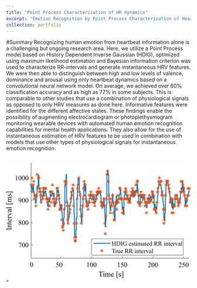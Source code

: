 ```yaml
---
title: "Point Process Characterization of HR dynamics"
excerpt: "Emotion Recognition by Point Process Characterization of Heartbeat Dynamics<br/><img src='/images/500x300.png'>"
collection: portfolio
---
```


#Summary
Recognizing human emotion from heartbeat information
alone is a challenging but ongoing research area. Here,
we utilize a Point Process model based on History Dependent Inverse Gaussian (HDIG), optimized using maximum likelihood estimation and Bayesian information criterion 
was used to characterize RR-intervals and generate instantaneous HRV features. We were then able to distinguish between high and low levels of valence, dominance and
 arousal using only heartbeat dynamics based on a convolutional neural network model. On average, we achieved over 60%
classification accuracy and as high as 77% in some subjects.
This is comparable to other studies that use a combination
of physiological signals as opposed to only HRV measures as
done here. Informative features were identified for the different
affective states. These findings enable the possibility of augmenting
electrocardiogram or photoplethysmogram monitoring
wearable devices with automated human emotion recognition
capabilities for mental health applications. They also allow for
the use of instantaneous estimation of HRV features to be used
in combination with models that use other types of physiological
signals for instantaneous emotion recognition.

<br/><img src='/images/point_process.png'>"


